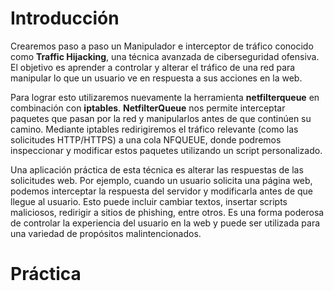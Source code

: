 
# Introducción

Crearemos paso a paso un Manipulador e interceptor de tráfico conocido como **Traffic Hijacking**, una técnica avanzada de ciberseguridad ofensiva. El objetivo es aprender a controlar y alterar el tráfico de una red para manipular lo que un usuario ve en respuesta a sus acciones en la web.

Para lograr esto utilizaremos nuevamente la herramienta **netfilterqueue** en combinación con **iptables**. **NetfilterQueue** nos permite interceptar paquetes que pasan por la red y manipularlos antes de que continúen su camino. Mediante iptables redirigiremos el tráfico relevante (como las solicitudes HTTP/HTTPS) a una cola NFQUEUE, donde podremos inspeccionar y modificar estos paquetes utilizando un script personalizado. 

Una aplicación práctica de esta técnica es alterar las respuestas de las solicitudes web. Por ejemplo, cuando un usuario solicita una página web, podemos interceptar la respuesta del servidor y modificarla antes de que llegue al usuario. Esto puede incluir cambiar textos, insertar scripts maliciosos, redirigir a sitios de phishing, entre otros. Es una forma poderosa de controlar la experiencia del usuario en la web y puede ser utilizada para una variedad de propósitos malintencionados.

# Práctica


